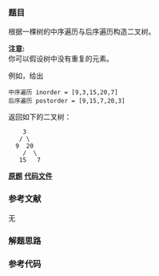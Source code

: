 ### 题目
根据一棵树的中序遍历与后序遍历构造二叉树。

**注意:**  
你可以假设树中没有重复的元素。

例如，给出

    
    
    中序遍历 inorder = [9,3,15,20,7]
    后序遍历 postorder = [9,15,7,20,3]

返回如下的二叉树：

    
    
        3
       / \
      9  20
        /  \
       15   7
    

 **[原题](https://leetcode-cn.com/problems/construct-binary-tree-from-inorder-and-postorder-traversal/)**    **[代码文件]()**


### 参考文献
无

### 解题思路




### 参考代码

```go


```




